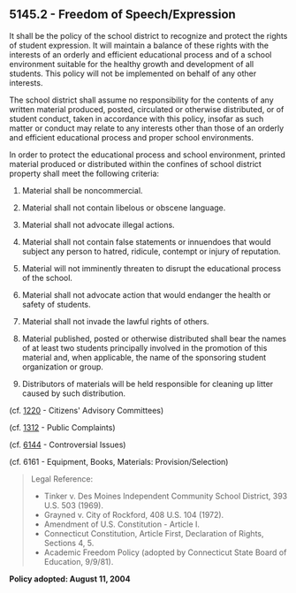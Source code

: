 ## 5145.2 - Freedom of Speech\/Expression

It shall be the policy of the school district to recognize and protect the rights of student expression. It will maintain a balance of these rights with the interests of an orderly and efficient educational process and of a school environment suitable for the healthy growth and development of all students. This policy will not be implemented on behalf of any other interests.

The school district shall assume no responsibility for the contents of any written material produced, posted, circulated or otherwise distributed, or of student conduct, taken in accordance with this policy, insofar as such matter or conduct may relate to any interests other than those of an orderly and efficient educational process and proper school environments.

In order to protect the educational process and school environment, printed material produced or distributed within the confines of school district property shall meet the following criteria:

1. Material shall be noncommercial.

2. Material shall not contain libelous or obscene language.

3. Material shall not advocate illegal actions.

4. Material shall not contain false statements or innuendoes that would subject any person to hatred, ridicule, contempt or injury of reputation.

5. Material will not imminently threaten to disrupt the educational process of the school.

6. Material shall not advocate action that would endanger the health or safety of students.

7. Material shall not invade the lawful rights of others.

8. Material published, posted or otherwise distributed shall bear the names of at least two students principally involved in the promotion of this material and, when applicable, the name of the sponsoring student organization or group.

9. Distributors of materials will be held responsible for cleaning up litter caused by such distribution.


\(cf. [1220](/policies/1000/1220.md) - Citizens' Advisory Committees\)

\(cf. [1312](/policies/1000/1312.md) - Public Complaints\)

\(cf. [6144](/policies/6000/6144.md) - Controversial Issues\)

\(cf. 6161 - Equipment, Books, Materials: Provision\/Selection\)

> Legal Reference:
> 
> * Tinker v. Des Moines Independent Community School District, 393 U.S. 503 \(1969\).
> * Grayned v. City of Rockford, 408 U.S. 104 \(1972\).
> * Amendment of U.S. Constitution - Article I.
> * Connecticut Constitution, Article First, Declaration of Rights, Sections 4, 5.
> * Academic Freedom Policy \(adopted by Connecticut State Board of Education, 9\/9\/81\).

**Policy adopted:  August 11, 2004**

